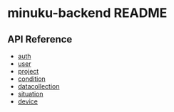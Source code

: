 minuku-backend README
===

## API Reference 
* [auth](https://github.com/minuku/minuku_backend/tree/master/doc/api_reference_auth.md)
* [user](https://github.com/minuku/minuku_backend/tree/master/doc/api_reference_user.md)
* [project](https://github.com/minuku/minuku_backend/tree/master/doc/api_reference_project.md)
* [condition](https://github.com/minuku/minuku_backend/tree/master/doc/api_reference_condition.md)
* [datacollection](https://github.com/minuku/minuku_backend/tree/master/doc/api_reference_datacollection.md)
* [situation](https://github.com/minuku/minuku_backend/tree/master/doc/api_reference_situation.md)
* [device](https://github.com/minuku/minuku_backend/tree/master/doc/api_reference_device.md)

